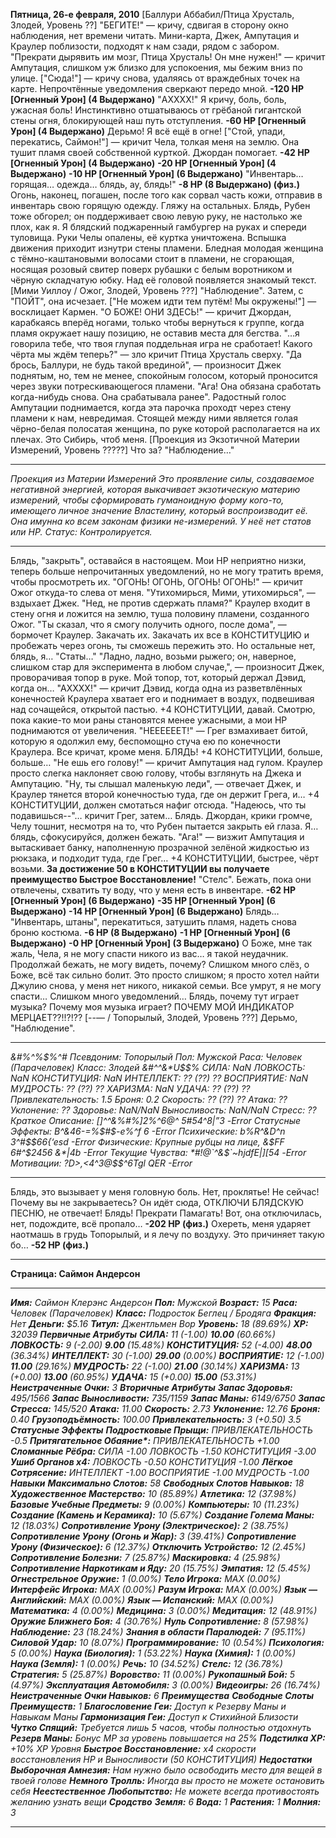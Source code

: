 <b>Пятница, 26-е февраля, 2010</b>
[Баллури Аббабил/Птица Хрусталь, Злодей, Уровень ??]
"БЕГИТЕ!" — кричу, сдвигая в сторону окно наблюдения, нет времени читать. Мини-карта, Джек, Ампутация и Краулер поблизости, подходят к нам сзади, рядом с забором.
"Прекрати дырявить им мозг, Птица Хрусталь! Он мне нужен!" — кричит Ампутация, слишком уж близко для успокоения, мы бежим вниз по улице.
["Сюда!"] — кричу снова, удаляясь от враждебных точек на карте. Непрочтённые уведомления сверкают передо мной.
<b>-120 HP [Огненный Урон] (4 Выдержано)</b>
"АХХХХ!" Я кричу, боль, боль, ужасная боль! Инстинктивно отшатываюсь от грёбаной гигантской стены огня, блокирующей наш путь отступления.
<b>-60 HP [Огненный Урон] (4 Выдержано)</b>
Дерьмо! Я всё ещё в огне!
["Стой, упади, перекатись, Саймон!"] — кричит Чела, толкая меня на землю. Она тушит пламя своей собственной курткой. Джордан помогает.
<b>-42 HP [Огненный Урон] (4 Выдержано)</b>
<b>-20 HP [Огненный Урон] (4 Выдержано)</b>
<b>-10 HP [Огненный Урон] (6 Выдержано)</b>
"Инвентарь… горящая… одежда… блядь, ау, блядь!"
<b>-8 HP (8 Выдержано) (физ.)</b>
Огонь, наконец, погашен, после того как сорвал часть кожи, отправив в инвентарь свою горящую одежду. Гляжу на остальных. Блядь, Рубен тоже обгорел; он поддерживает свою левую руку, не настолько же плох, как я. Я блядский поджаренный гамбургер на руках и спереди туловища. Руки Челы опалены, её куртка уничтожена.
Вспышка движения приходит изнутри стены пламени. Бледная молодая женщина с тёмно-каштановыми волосами стоит в пламени, не сгорающая, носящая розовый свитер поверх рубашки с белым воротником и чёрную складчатую юбку. Над её головой появляется знакомый текст.
[Мими Уиллоу / Ожог, Злодей, Уровень ???] "Наблюдение".
Затем, с "ПОЙТ", она исчезает.
["Не можем идти тем путём! Мы окружены!"] — восклицает Кармен.
"О БОЖЕ! ОНИ ЗДЕСЬ!" — кричит Джордан, карабкаясь вперёд ногами, только чтобы вернуться к группе, когда пламя окружает нашу позицию, не оставив места для бегства.
"…я говорила тебе, что твоя глупая поддельная игра не сработает! Какого чёрта мы ждём теперь?" — зло кричит Птица Хрусталь сверху.
"Да брось, Баллури, не будь такой врединой", — произносит Джек поднятым, но, тем не менее, спокойным голосом, который проносится через звуки потрескивающегося пламени.
"Ага! Она обязана сработать когда-нибудь снова. Она срабатывала ранее". Радостный голос Ампутации поднимается, когда эта парочка проходт через стену пламени к нам, невредимая. Стоящей между ними является голая чёрно-белая полосатая женщина, по руке которой располагается на их плечах. Это Сибирь, чтоб меня.
[Проекция из Экзотичной Материи Измерений, Уровень ?????] Что за? "Наблюдение…"
<hr>
<i>Проекция из Материи Измерений</i>
<i>Это проявление силы, создаваемое негативной энергией, которая выкачивает экзотическую материю измерений, чтобы сформировать гуманоидную форму кого-то, имеющего личное значение Властелину, который воспроизводит её.</i>
<i>Она имунна ко всем законам физики не-измерений. У неё нет статов или HP.</i>
<i>Статус: Контролируется.</i>
<hr>
Блядь, "закрыть", оставайся в настоящем. Мои HP неприятно низки, теперь больше непрочитанных уведомлений, но не могу тратить время, чтобы просмотреть их.
"ОГОНЬ! ОГОНЬ, ОГОНЬ! ОГОНЬ!" — кричит Ожог откуда-то слева от меня.
"Утихомирься, Мими, утихомирься", — вздыхает Джек. "Нед, не против сдержать пламя?"
Краулер входит в стену огня и ложится на землю, туша половину пламени, созданного Ожог. "Ты сказал, что я смогу получить одного, после дома", — бормочет Краулер.
Закачать их. Закачать их все в КОНСТИТУЦИЮ и пробежать через огонь, ты сможешь пережить это. Но остальные нет, блядь, я… "Статы…"
"Ладно, ладно, возьми рыжего; он, наверное, слишком стар для эксперимента в любом случае,", — произносит Джек, проворачивая топор в руке. Мой топор, тот, который держал Дэвид, когда он…
"АХХХХ!" — кричит Дэвид, когда одна из разветвлённых конечностей Краулера хватает его и поднимает в воздух, подвешивая над сочащейся, открытой пастью.
+4 КОНСТИТУЦИИ, давай. Смотрю, пока какие-то мои раны становятся менее ужасными, а мои HP поднимаются от увеличения.
"НЕЕЕЕЕЕТ!" — Грег взмахивает битой, которую я одолжил ему, беспомощно стуча ею по конечности Краулера. Все кричат, кроме меня.
БЛЯДЬ! +4 КОНСТИТУЦИИ, больше, больше…
"Не ешь его голову!" — кричит Ампутация над гулом. Краулер просто слегка наклоняет свою голову, чтобы взглянуть на Джека и Ампутацию.
"Ну, ты слышал маленькую леди", — отвечает Джек, и Краулер тянется второй конечностью туда, где он держит Грега, и…
+4 КОНСТИТУЦИИ, должен смотаться нафиг отсюда.
"Надеюсь, что ты подавишься--"… кричит Грег, затем… Блядь. Джордан, крики громче, Челу тошнит, несмотря на то, что Рубен пытается закрыть ей глаза. Я… блядь, сфокусируйся, должен бежать.
"Ага!" — визжит Ампутация и вытаскивает банку, наполненную прозрачной зелёной жидкостью из рюкзака, и подходит туда, где Грег…
+4 КОНСТИТУЦИИ, быстрее, чёрт возьми.
<b>За достижение 50 в КОНСТИТУЦИИ вы получаете преимущество Быстрое Восстановление!</b>
"Стелс". Бежать, пока они отвлечены, схватить ту воду, что у меня есть в инвентаре.
<b>-62 HP [Огненный Урон] (6 Выдержано)</b>
<b>-35 HP [Огненный Урон] (6 Выдержано)</b>
<b>-14 HP [Огненный Урон] (6 Выдержано)</b>
Блядь… "Инвентарь, штаны", перекатиться, затушить пламя, надеть снова броню костюма.
<b>-6 HP (8 Выдержано)</b>
<b>-1 HP [Огненный Урон] (6 Выдержано)</b>
<b>-0 HP [Огненный Урон] (3 Выдержано)</b>
О Боже, мне так жаль, Чела, я не могу спасти никого из вас… я такой неудачник. Продолжай бежать, не могу видеть, почему? Слишком много слёз, о Боже, всё так сильно болит. Это просто слишком; я просто хотел найти Джулию снова, у меня нет никого, никакой семьи. Все умрут, я не могу спасти… Слишком много уведомлений… Блядь, почему тут играет музыка? Почему моя музыка играет? ПОЧЕМУ МОЙ ИНДИКАТОР МЕРЦАЕТ??!!?!??
[--— / Топорылый, Злодей, Уровень ???] Дерьмо, "Наблюдение".
<hr>
<i>&#%^%$%^#</i>
<i>Псевдоним: Топорылый</i>
<i>Пол: Мужской</i>
<i>Раса: Человек (Парачеловек)</i>
<i>Класс: Злодей</i>
<i>&#^^&*U$$%</i>
 <empty-line>
<i>СИЛА: NaN </i>
<i>ЛОВКОСТЬ: NaN</i>
<i>КОНСТИТУЦИЯ: NaN</i>
<i>ИНТЕЛЛЕКТ: ?? (??) ??</i>
<i>ВОСПРИЯТИЕ: NaN</i>
<i>МУДРОСТЬ: ?? (??) ??</i>
<i>ХАРИЗМА: NaN</i>
<i>УДАЧА: ?? (??) ??</i>
 <empty-line>
<i>Привлекательность: 1.5 </i>
<i>Броня: 0.2</i>
<i>Скорость: ?? (??) ??</i>
<i>Атака: ??</i>
<i>Уклонение: ??</i>
 <empty-line>
<i>Здоровье: NaN/NaN </i>
<i>Выносливость: NaN/NaN</i>
<i>Стресс: ??</i>
<empty-line>
<i>Краткое Описание: []^^&%#%]2%^6@^ 5#54^8|”3 -Error</i>
 <empty-line>
<i>Статусные Эффекты: B^&46-=%$#$-e%^f 6 -Error </i>
<i>Психические: b%R^&D^n 3^#$$66{‘esd -Error</i>
<i>Физические: Крупные рубцы на лице, &$FF 6#^$2456 &*|4b -Error</i>
 <empty-line>
<i>Текущие Чувства: *#!@`^&$`~hjdfE|][54 -Error</i>
<i>Мотивации: ?D>,<4^3@$$^6Tgl QER -Error</i>
<hr>
Блядь, это вызывает у меня головную боль. Нет, проклятье! Не сейчас! Почему вы не закрываетесь? Он идёт сюда, ОТКЛЮЧИ БЛЯДСКУЮ ПЕСНЮ, не отвечает! Блядь! Прекрати Памагать!
Вот, она отключилась, нет, подождите, всё пропало…
<b>-202 HP (физ.)</b>
Охереть, меня ударяет наотмашь в грудь Топорылый, и я лечу по воздуху. Это причиняет такую бо…
<b>-52 HP (физ.)</b>
<hr>
<b>Страница: Саймон Андерсон</b>
<hr>
<b><i>Имя:</i></b> <i>Саймон Клерэнс Андерсон</i>
<b><i>Пол:</i></b> <i>Мужской</i>
<b><i>Возраст:</i></b> <i>15</i>
<b><i>Раса:</i></b> <i>Человек (Парачеловек)</i>
<b><i>Класс:</i></b> <i>Подросток Беглец / Бродяга</i>
<b><i>Фракция:</i></b> <i>Нет</i>
<b><i>Деньги:</i></b> <i>$5.16</i>
<b><i>Титул:</i></b> <i>Джентльмен Вор</i>
<b><i>Уровень:</i></b> <i>18 (89.69%)</i>
<b><i>XP:</i></b> <i>32039</i>
 <empty-line>
<b><i>Первичные Атрибуты</i></b>
<b><i>СИЛА:</i></b> <i>11 (-1.00) <b>10.00</b> (60.66%)</i>
<b><i>ЛОВКОСТЬ:</i></b> <i>9 (-2.00) <b>9.00</b> (15.48%)</i>
<b><i>КОНСТИТУЦИЯ:</i></b> <i>52 (-4.00) <b>48.00</b> (36.34%)</i>
<b><i>ИНТЕЛЛЕКТ:</i></b> <i>30 (-1.00) <b>29.00</b> (0.00%)</i>
<b><i>ВОСПРИЯТИЕ:</i></b> <i>12 (-1.00) <b>11.00</b> (29.16%)</i>
<b><i>МУДРОСТЬ:</i></b> <i>22 (-1.00) <b>21.00</b> (30.14%)</i>
<b><i>ХАРИЗМА:</i></b> <i>13 (+0.00) <b>13.00</b> (60.95%)</i>
<b><i>УДАЧА:</i></b> <i>15 (+0.00) <b>15.00</b> (53.31%)</i>
<b><i>Неистраченные Очки:</i></b> <i>3</i>
 <empty-line>
<b><i>Вторичные Атрибуты</i></b>
<b><i>Запас Здоровья:</i></b> <i>495/1566</i>
<b><i>Запас Выносливости:</i></b> <i>735/1159</i>
<b><i>Запас Маны:</i></b> <i>6149/6750</i>
<b><i>Запас Стресса:</i></b> <i>145/520</i>
 <empty-line>
<b><i>Атака:</i></b> <i>11.00</i>
<b><i>Скорость:</i></b> <i>2.73</i>
<b><i>Уклонение:</i></b> <i>12.76</i>
<b><i>Броня:</i></b> <i>0.40</i>
<b><i>Грузоподъёмность:</i></b> <i>100.00</i>
<b><i>Привлекательность:</i></b> <i>3 (+0.50) 3.5</i>
 <empty-line>
<b><i>Статусные Эффекты</i></b>
<b><i>Подростковые Прыщи:</i></b> <i>ПРИВЛЕКАТЕЛЬНОСТЬ -0.5</i>
<b><i>Притягательное Обаяние*:</i></b> <i>ПРИВЛЕКАТЕЛЬНОСТЬ +1.00</i>
<b><i>Сломанные Рёбра:</i></b> <i>СИЛА -1.00 ЛОВКОСТЬ -1.50 КОНСТИТУЦИЯ -3.00 </i>
<b><i>Ушиб Органов x4:</i></b> <i>ЛОВКОСТЬ -0.50 КОНСТИТУЦИЯ -1.00</i>
<b><i>Лёгкое Сотрясение:</i></b> <i>ИНТЕЛЛЕКТ -1.00 ВОСПРИЯТИЕ -1.00 МУДРОСТЬ -1.00</i>
 <empty-line>
<b><i>Навыки</i></b>
<b><i>Максимально Слотов:</i></b> <i>58</i>
<b><i>Свободных Слотов Навыков:</i></b> <i>18</i>
<b><i>Художественное Мастерство:</i></b> <i>10 (85.89%)</i>
<b><i>Атлетика:</i></b> <i>12 (37.98%)</i>
<b><i>Базовые Учебные Предметы:</i></b> <i>9 (0.00%)</i>
<b><i>Компьютеры:</i></b> <i>10 (11.23%)</i>
<b><i>Создание (Камень и Керамика):</i></b> <i>10 (5.67%)</i>
<b><i>Создание Голема Маны:</i></b> <i>12 (18.03%)</i>
<b><i>Сопротивление Урону (Электрическое):</i></b> <i>2 (38.75%)</i>
<b><i>Сопротивление Урону (Огонь и Жар):</i></b> <i>3 (39.41%)</i>
<b><i>Сопротивление Урону (Физическое):</i></b> <i>6 (12.37%)</i>
<b><i>Отключить Устройство:</i></b> <i>12 (2.45%)</i>
<b><i>Сопротивление Болезни:</i></b> <i>7 (25.87%)</i>
<b><i>Маскировка:</i></b> <i>4 (25.98%)</i>
<b><i>Сопротивление Наркотикам и Яду:</i></b> <i>20 (15.75%)</i>
<b><i>Эмпатия:</i></b> <i>12 (5.45%)</i>
<b><i>Огнестрельное Оружие:</i></b> <i>1 (0.00%)</i>
<b><i>Тело Игрока:</i></b> <i>MAX (0.00%)</i>
<b><i>Интерфейс Игрока:</i></b> <i>MAX (0.00%)</i>
<b><i>Разум Игрока:</i></b> <i>MAX (0.00%)</i>
<b><i>Язык — Английский:</i></b> <i>MAX (0.00%)</i>
<b><i>Язык — Испанский:</i></b> <i>MAX (0.00%)</i>
<b><i>Математика:</i></b> <i>4 (0.00%)</i>
<b><i>Медицина:</i></b> <i>3 (0.00%)</i>
<b><i>Медитация:</i></b> <i>12 (48.91%)</i>
<b><i>Оружие Ближнего Боя:</i></b> <i>4 (30.76%)</i>
<b><i>Нуль Сопротивление:</i></b> <i>8 (57.98%)</i>
<b><i>Наблюдение:</i></b> <i>23 (18.24%)</i>
<b><i>Знания в области Паралюдей:</i></b> <i>7 (95.11%)</i>
<b><i>Силовой Удар:</i></b> <i>10 (8.07%)</i>
<b><i>Программирование:</i></b> <i>10 (0.54%)</i>
<b><i>Психология:</i></b> <i>5 (0.00%)</i>
<b><i>Наука (Биология):</i></b> <i>1 (53.22%)</i>
<b><i>Наука (Химия):</i></b> <i>1 (0.00%)</i>
<b><i>Наука (Земля):</i></b> <i>1 (0.00%)</i>
<b><i>Речь:</i></b> <i>10 (34.52%)</i>
<b><i>Стелс:</i></b> <i>12 (36.78%)</i>
<b><i>Стратегия:</i></b> <i>5 (25.87%)</i>
<b><i>Воровство:</i></b> <i>11 (0.00%)</i>
<b><i>Рукопашный Бой:</i></b> <i>5 (4.97%)</i>
<b><i>Эксплуатация Автомобиля:</i></b> <i>3 (0.00%)</i>
<b><i>Видеоигры:</i></b> <i>26 (16.74%)</i>
<b><i>Неистраченные Очки Навыков:</i></b> <i>6</i>
 <empty-line>
<b><i>Преимущества</i></b>
<b><i>Свободные Слоты Преимуществ:</i></b> <i>1</i>
<b><i>Благословение Геи:</i></b> <i>Доступ к Резерву Маны и Навыкам Маны</i>
<b><i>Гармонизация Геи:</i></b> <i>Доступ к Стихийной Близости</i>
<b><i>Чутко Спящий:</i></b> <i>Требуется лишь 5 часов, чтобы полностью отдохнуть</i>
<b><i>Резерв Маны:</i></b> <i>Бонус </i><i>MP за уровень повышается на 25%</i>
<b><i>Подстилка XP:</i></b> <i>+10% </i><i>XP Уровня</i>
<b><i>Быстрое Восстановление:</i></b> <i>x4 скорости восстановления HP и Выносливости (50 КОНСТИТУЦИЯ)</i>
 <empty-line>
<b><i>Недостатки</i></b>
<b><i>Выборочная Амнезия:</i></b> <i>Нам нужно было освободить место для вещей в твоей голове</i>
<b><i>Немного Тролль:</i></b> <i>Иногда вы просто не можете остановить себя</i>
<b><i>Неестественное Любопытство:</i></b> <i>Не можете всегда противостоять желанию узнать вещи</i>
 <empty-line>
<b><i>Сродство</i></b>
<b><i>Земля:</i></b> <i>6</i>
<b><i>Вода:</i></b> <i>1</i>
<b><i>Растения:</i></b> <i>1</i>
<b><i>Молния:</i></b> <i>3</i>
<hr>